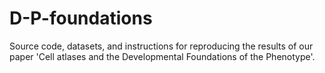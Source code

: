 # D-P-foundations
Source code, datasets, and instructions for reproducing the results of our paper 'Cell atlases and the Developmental Foundations of the Phenotype'.
